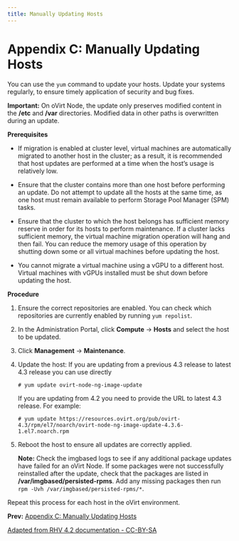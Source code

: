 ```yaml
---
title: Manually Updating Hosts
---
```


# Appendix C: Manually Updating Hosts

You can use the `yum` command to update your hosts. Update your systems regularly, to ensure timely application of security and bug fixes.

**Important:** On oVirt Node, the update only preserves modified content in the **/etc** and **/var** directories. Modified data in other paths is overwritten during an update.

**Prerequisites**

* If migration is enabled at cluster level, virtual machines are automatically migrated to another host in the cluster; as a result, it is recommended that host updates are performed at a time when the host’s usage is relatively low.

* Ensure that the cluster contains more than one host before performing an update. Do not attempt to update all the hosts at the same time, as one host must remain available to perform Storage Pool Manager (SPM) tasks.

* Ensure that the cluster to which the host belongs has sufficient memory reserve in order for its hosts to perform maintenance. If a cluster lacks sufficient memory, the virtual machine migration operation will hang and then fail. You can reduce the memory usage of this operation by shutting down some or all virtual machines before updating the host.

* You cannot migrate a virtual machine using a vGPU to a different host. Virtual machines with vGPUs installed must be shut down before updating the host.

**Procedure**

1. Ensure the correct repositories are enabled. You can check which repositories are currently enabled by running `yum repolist`.

2. In the Administration Portal, click **Compute** → **Hosts** and select the host to be updated.

3. Click **Management** → **Maintenance**.

4. Update the host:
   If you are updating from a previous 4.3 release to latest 4.3 release you can use directly

       # yum update ovirt-node-ng-image-update
   
   If you are updating from 4.2 you need to provide the URL to latest 4.3 release. For example:
   
       # yum update https://resources.ovirt.org/pub/ovirt-4.3/rpm/el7/noarch/ovirt-node-ng-image-update-4.3.6-1.el7.noarch.rpm 

5. Reboot the host to ensure all updates are correctly applied.

    **Note:**  Check the imgbased logs to see if any additional package updates have failed for an oVirt Node. If some packages were not successfully reinstalled after the update, check that the packages are listed in **/var/imgbased/persisted-rpms**. Add any missing packages then run `rpm -Uvh /var/imgbased/persisted-rpms/*`.

Repeat this process for each host in the oVirt environment.

**Prev:** [Appendix C: Manually Updating Hosts](appe-Manually_Updating_Hosts)

[Adapted from RHV 4.2 documentation - CC-BY-SA](https://access.redhat.com/documentation/en-us/red_hat_virtualization/4.2/html/upgrade_guide/manually_updating_hosts_upgrade)
